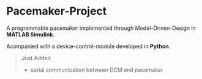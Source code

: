 # Pacemaker-Project

A programmable pacemaker implemented through Model-Driven-Design in **MATLAB Simulink**.

Acompanied with a device-control-module developed in **Python**.

> Just Added
> - serial communication between DCM and pacemaker

